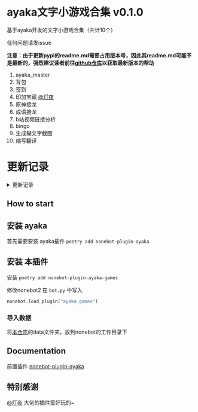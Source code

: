 # ayaka文字小游戏合集 v0.1.0

基于ayaka开发的文字小游戏合集（共计10个）

任何问题请发issue

<b>注意：由于更新pypi的readme.md需要占用版本号，因此其readme.md可能不是最新的，强烈建议读者前往[github仓库](https://github.com/bridgeL/nonebot-plugin-ayaka-games)以获取最新版本的帮助</b>


1. ayaka_master
2. 背包
3. 签到
4. 印加宝藏 [@灯夜](https://github.com/lunexnocty/Meiri)
5. 原神接龙
6. 成语接龙
7. b站视频链接分析
8. bingo
9. 生成糊文字截图
10. 缩写翻译

# 更新记录

<details>

<summary>更新记录</summary>

版本 | 备注
-|-
0.1.0 | 适配0.3.x版本的ayaka插件

</details>

## How to start

## 安装 ayaka

首先需要安装 ayaka插件 `poetry add nonebot-plugin-ayaka`


## 安装 本插件

安装 `poetry add nonebot-plugin-ayaka-games`

修改nonebot2 在 `bot.py` 中写入 

```python
nonebot.load_plugin("ayaka_games")
```

### 导入数据

将[本仓库](https://github.com/bridgeL/nonebot-plugin-ayaka-games)的data文件夹，放到nonebot的工作目录下

## Documentation

前置插件 [nonebot-plugin-ayaka](https://github.com/bridgeL/nonebot-plugin-ayaka)

## 特别感谢

[@灯夜](https://github.com/lunexnocty/Meiri) 大佬的插件蛮好玩的~
